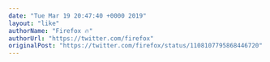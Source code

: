 ```yaml
---
date: "Tue Mar 19 20:47:40 +0000 2019"
layout: "like"
authorName: "Firefox 🔥"
authorUrl: "https://twitter.com/firefox"
originalPost: "https://twitter.com/firefox/status/1108107795868446720"
---
```

